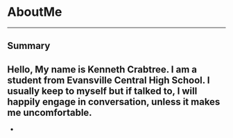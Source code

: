 # AboutMe
---
## Summary
Hello, My name is Kenneth Crabtree. I am a student from Evansville Central High School. I usually keep to myself but if talked to, I will happily engage in conversation, unless it makes me uncomfortable. 
 -
 -
